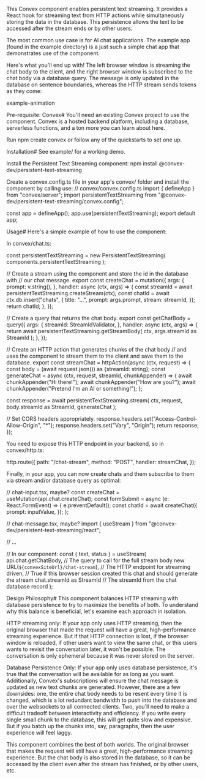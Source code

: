 This Convex component enables persistent text streaming. It provides a React hook for streaming text from HTTP actions while simultaneously storing the data in the database. This persistence allows the text to be accessed after the stream ends or by other users.

The most common use case is for AI chat applications. The example app (found in the example directory) is a just such a simple chat app that demonstrates use of the component.

Here's what you'll end up with! The left browser window is streaming the chat body to the client, and the right browser window is subscribed to the chat body via a database query. The message is only updated in the database on sentence boundaries, whereas the HTTP stream sends tokens as they come:

example-animation

Pre-requisite: Convex#
You'll need an existing Convex project to use the component. Convex is a hosted backend platform, including a database, serverless functions, and a ton more you can learn about here.

Run npm create convex or follow any of the quickstarts to set one up.

Installation#
See example/ for a working demo.

Install the Persistent Text Streaming component:
npm install @convex-dev/persistent-text-streaming

Create a convex.config.ts file in your app's convex/ folder and install the component by calling use:
// convex/convex.config.ts
import { defineApp } from "convex/server";
import persistentTextStreaming from "@convex-dev/persistent-text-streaming/convex.config";

const app = defineApp();
app.use(persistentTextStreaming);
export default app;

Usage#
Here's a simple example of how to use the component:

In convex/chat.ts:

const persistentTextStreaming = new PersistentTextStreaming(
components.persistentTextStreaming
);

// Create a stream using the component and store the id in the database with
// our chat message.
export const createChat = mutation({
args: {
prompt: v.string(),
},
handler: async (ctx, args) => {
const streamId = await persistentTextStreaming.createStream(ctx);
const chatId = await ctx.db.insert("chats", {
title: "...",
prompt: args.prompt,
stream: streamId,
});
return chatId;
},
});

// Create a query that returns the chat body.
export const getChatBody = query({
args: {
streamId: StreamIdValidator,
},
handler: async (ctx, args) => {
return await persistentTextStreaming.getStreamBody(
ctx,
args.streamId as StreamId
);
},
});

// Create an HTTP action that generates chunks of the chat body
// and uses the component to stream them to the client and save them to the database.
export const streamChat = httpAction(async (ctx, request) => {
const body = (await request.json()) as {streamId: string};
const generateChat = async (ctx, request, streamId, chunkAppender) => {
await chunkAppender("Hi there!");
await chunkAppender("How are you?");
await chunkAppender("Pretend I'm an AI or something!");
};

const response = await persistentTextStreaming.stream(
ctx,
request,
body.streamId as StreamId,
generateChat
);

// Set CORS headers appropriately.
response.headers.set("Access-Control-Allow-Origin", "\*");
response.headers.set("Vary", "Origin");
return response;
});

You need to expose this HTTP endpoint in your backend, so in convex/http.ts:

http.route({
path: "/chat-stream",
method: "POST",
handler: streamChat,
});

Finally, in your app, you can now create chats and them subscribe to them via stream and/or database query as optimal:

// chat-input.tsx, maybe?
const createChat = useMutation(api.chat.createChat);
const formSubmit = async (e: React.FormEvent) => {
e.preventDefault();
const chatId = await createChat({
prompt: inputValue,
});
};

// chat-message.tsx, maybe?
import { useStream } from "@convex-dev/persistent-text-streaming/react";

// ...

// In our component:
const { text, status } = useStream(
api.chat.getChatBody, // The query to call for the full stream body
new URL(`${convexSiteUrl}/chat-stream`), // The HTTP endpoint for streaming
driven, // True if this browser session created this chat and should generate the stream
chat.streamId as StreamId // The streamId from the chat database record
);

Design Philosophy#
This component balances HTTP streaming with database persistence to try to maximize the benefits of both. To understand why this balance is beneficial, let's examine each approach in isolation.

HTTP streaming only: If your app only uses HTTP streaming, then the original browser that made the request will have a great, high-performance streaming experience. But if that HTTP connection is lost, if the browser window is reloaded, if other users want to view the same chat, or this users wants to revisit the conversation later, it won't be possible. The conversation is only ephemeral because it was never stored on the server.

Database Persistence Only: If your app only uses database persistence, it's true that the conversation will be available for as long as you want. Additionally, Convex's subscriptions will ensure the chat message is updated as new text chunks are generated. However, there are a few downsides: one, the entire chat body needs to be resent every time it is changed, which is a lot redundant bandwidth to push into the database and over the websockets to all connected clients. Two, you'll need to make a difficult tradeoff between interactivity and efficiency. If you write every single small chunk to the database, this will get quite slow and expensive. But if you batch up the chunks into, say, paragraphs, then the user experience will feel laggy.

This component combines the best of both worlds. The original browser that makes the request will still have a great, high-performance streaming experience. But the chat body is also stored in the database, so it can be accessed by the client even after the stream has finished, or by other users, etc.
